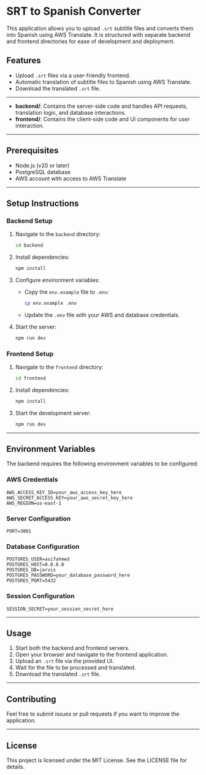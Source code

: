 # SRT to Spanish Converter

This application allows you to upload `.srt` subtitle files and converts them into Spanish using AWS Translate. It is structured with separate backend and frontend directories for ease of development and deployment.

## Features
- Upload `.srt` files via a user-friendly frontend.
- Automatic translation of subtitle files to Spanish using AWS Translate.
- Download the translated `.srt` file.

---

- **backend/**: Contains the server-side code and handles API requests, translation logic, and database interactions.
- **frontend/**: Contains the client-side code and UI components for user interaction.

---

## Prerequisites
- Node.js (v20 or later)
- PostgreSQL database
- AWS account with access to AWS Translate

---

## Setup Instructions

### Backend Setup
1. Navigate to the `backend` directory:
   ```bash
   cd backend
   ```

2. Install dependencies:
   ```bash
   npm install
   ```

3. Configure environment variables:
   - Copy the `env.example` file to `.env`:
     ```bash
     cp env.example .env
     ```
   - Update the `.env` file with your AWS and database credentials.

4. Start the server:
   ```bash
   npm run dev
   ```

### Frontend Setup
1. Navigate to the `frontend` directory:
   ```bash
   cd frontend
   ```

2. Install dependencies:
   ```bash
   npm install
   ```

3. Start the development server:
   ```bash
   npm run dev
   ```

---

## Environment Variables
The backend requires the following environment variables to be configured:

### AWS Credentials
```
AWS_ACCESS_KEY_ID=your_aws_access_key_here
AWS_SECRET_ACCESS_KEY=your_aws_secret_key_here
AWS_REGION=us-east-1
```

### Server Configuration
```
PORT=3001
```

### Database Configuration
```
POSTGRES_USER=asifahmed
POSTGRES_HOST=0.0.0.0
POSTGRES_DB=jarvis
POSTGRES_PASSWORD=your_database_password_here
POSTGRES_PORT=5432
```

### Session Configuration
```
SESSION_SECRET=your_session_secret_here
```

---

## Usage
1. Start both the backend and frontend servers.
2. Open your browser and navigate to the frontend application.
3. Upload an `.srt` file via the provided UI.
4. Wait for the file to be processed and translated.
5. Download the translated `.srt` file.

---

## Contributing
Feel free to submit issues or pull requests if you want to improve the application.

---

## License
This project is licensed under the MIT License. See the LICENSE file for details.

